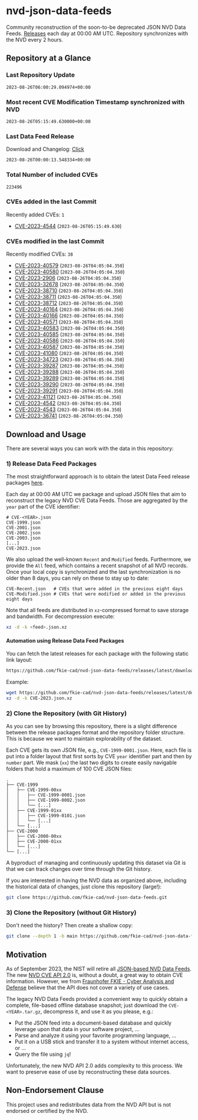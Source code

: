 # nvd-json-data-feeds

Community reconstruction of the soon-to-be deprecated JSON NVD Data Feeds. 
[Releases](https://github.com/fkie-cad/nvd-json-data-feeds/releases/latest) each day at 00:00 AM UTC.
Repository synchronizes with the NVD every 2 hours.

## Repository at a Glance

### Last Repository Update

```plain
2023-08-26T06:00:29.094974+00:00
```

### Most recent CVE Modification Timestamp synchronized with NVD

```plain
2023-08-26T05:15:49.630000+00:00
```

### Last Data Feed Release

Download and Changelog: [Click](https://github.com/fkie-cad/nvd-json-data-feeds/releases/latest)

```plain
2023-08-26T00:00:13.548334+00:00
```

### Total Number of included CVEs

```plain
223496
```

### CVEs added in the last Commit

Recently added CVEs: `1`

* [CVE-2023-4544](CVE-2023/CVE-2023-45xx/CVE-2023-4544.json) (`2023-08-26T05:15:49.630`)


### CVEs modified in the last Commit

Recently modified CVEs: `38`

* [CVE-2023-40579](CVE-2023/CVE-2023-405xx/CVE-2023-40579.json) (`2023-08-26T04:05:04.350`)
* [CVE-2023-40580](CVE-2023/CVE-2023-405xx/CVE-2023-40580.json) (`2023-08-26T04:05:04.350`)
* [CVE-2023-2906](CVE-2023/CVE-2023-29xx/CVE-2023-2906.json) (`2023-08-26T04:05:04.350`)
* [CVE-2023-32678](CVE-2023/CVE-2023-326xx/CVE-2023-32678.json) (`2023-08-26T04:05:04.350`)
* [CVE-2023-38710](CVE-2023/CVE-2023-387xx/CVE-2023-38710.json) (`2023-08-26T04:05:04.350`)
* [CVE-2023-38711](CVE-2023/CVE-2023-387xx/CVE-2023-38711.json) (`2023-08-26T04:05:04.350`)
* [CVE-2023-38712](CVE-2023/CVE-2023-387xx/CVE-2023-38712.json) (`2023-08-26T04:05:04.350`)
* [CVE-2023-40164](CVE-2023/CVE-2023-401xx/CVE-2023-40164.json) (`2023-08-26T04:05:04.350`)
* [CVE-2023-40166](CVE-2023/CVE-2023-401xx/CVE-2023-40166.json) (`2023-08-26T04:05:04.350`)
* [CVE-2023-40571](CVE-2023/CVE-2023-405xx/CVE-2023-40571.json) (`2023-08-26T04:05:04.350`)
* [CVE-2023-40583](CVE-2023/CVE-2023-405xx/CVE-2023-40583.json) (`2023-08-26T04:05:04.350`)
* [CVE-2023-40585](CVE-2023/CVE-2023-405xx/CVE-2023-40585.json) (`2023-08-26T04:05:04.350`)
* [CVE-2023-40586](CVE-2023/CVE-2023-405xx/CVE-2023-40586.json) (`2023-08-26T04:05:04.350`)
* [CVE-2023-40587](CVE-2023/CVE-2023-405xx/CVE-2023-40587.json) (`2023-08-26T04:05:04.350`)
* [CVE-2023-41080](CVE-2023/CVE-2023-410xx/CVE-2023-41080.json) (`2023-08-26T04:05:04.350`)
* [CVE-2023-34723](CVE-2023/CVE-2023-347xx/CVE-2023-34723.json) (`2023-08-26T04:05:04.350`)
* [CVE-2023-39287](CVE-2023/CVE-2023-392xx/CVE-2023-39287.json) (`2023-08-26T04:05:04.350`)
* [CVE-2023-39288](CVE-2023/CVE-2023-392xx/CVE-2023-39288.json) (`2023-08-26T04:05:04.350`)
* [CVE-2023-39289](CVE-2023/CVE-2023-392xx/CVE-2023-39289.json) (`2023-08-26T04:05:04.350`)
* [CVE-2023-39290](CVE-2023/CVE-2023-392xx/CVE-2023-39290.json) (`2023-08-26T04:05:04.350`)
* [CVE-2023-39291](CVE-2023/CVE-2023-392xx/CVE-2023-39291.json) (`2023-08-26T04:05:04.350`)
* [CVE-2023-41121](CVE-2023/CVE-2023-411xx/CVE-2023-41121.json) (`2023-08-26T04:05:04.350`)
* [CVE-2023-4542](CVE-2023/CVE-2023-45xx/CVE-2023-4542.json) (`2023-08-26T04:05:04.350`)
* [CVE-2023-4543](CVE-2023/CVE-2023-45xx/CVE-2023-4543.json) (`2023-08-26T04:05:04.350`)
* [CVE-2023-36741](CVE-2023/CVE-2023-367xx/CVE-2023-36741.json) (`2023-08-26T04:05:04.350`)


## Download and Usage

There are several ways you can work with the data in this repository:

### 1) Release Data Feed Packages

The most straightforward approach is to obtain the latest Data Feed release packages [here](https://github.com/fkie-cad/nvd-json-data-feeds/releases/latest).

Each day at 00:00 AM UTC we package and upload JSON files that aim to reconstruct the legacy NVD CVE Data Feeds.
Those are aggregated by the `year` part of the CVE identifier:

```
# CVE-<YEAR>.json
CVE-1999.json
CVE-2001.json
CVE-2002.json
CVE-2003.json
[...]
CVE-2023.json
```

We also upload the well-known `Recent` and `Modified` feeds.
Furthermore, we provide the `All` feed, which contains a recent snapshot of all NVD records.
Once your local copy is synchronized and the last synchronization is no older than 8 days, you can rely on these to stay up to date:

```plain
CVE-Recent.json   # CVEs that were added in the previous eight days
CVE-Modified.json # CVEs that were modified or added in the previous eight days
```

Note that all feeds are distributed in `xz`-compressed format to save storage and bandwidth.
For decompression execute:

```sh
xz -d -k <feed>.json.xz
```


#### Automation using Release Data Feed Packages

You can fetch the latest releases for each package with the following static link layout:

```sh
https://github.com/fkie-cad/nvd-json-data-feeds/releases/latest/download/CVE-<YEAR>.json.xz
```

Example:

```sh
wget https://github.com/fkie-cad/nvd-json-data-feeds/releases/latest/download/CVE-2023.json.xz
xz -d -k CVE-2023.json.xz
```

### 2) Clone the Repository (with Git History)

As you can see by browsing this repository, there is a slight difference between the release packages format and the repository folder structure.
This is because we want to maintain explorability of the dataset.

Each CVE gets its own JSON file, e.g., `CVE-1999-0001.json`.
Here, each file is put into a folder layout that first sorts by CVE `year` identifier part and then by `number` part.
We mask (`xx`) the last two digits to create easily navigable folders that hold a maximum of 100 CVE JSON files:

```plain
.
├── CVE-1999
│   ├── CVE-1999-00xx
│   │   ├── CVE-1999-0001.json
│   │   ├── CVE-1999-0002.json
│   │   └── [...]
│   ├── CVE-1999-01xx
│   │   ├── CVE-1999-0101.json
│   │   └── [...]
│   └── [...]
├── CVE-2000
│   ├── CVE-2000-00xx
│   ├── CVE-2000-01xx
│   └── [...]
└── [...]
```

A byproduct of managing and continuously updating this dataset via Git is that we can track changes over time through the Git history.

If you are interested in having the NVD data as organized above, including the historical data of changes, just clone this repository (large!):

```sh
git clone https://github.com/fkie-cad/nvd-json-data-feeds.git
```

### 3) Clone the Repository (without Git History)

Don't need the history? Then create a shallow copy:

```sh
git clone --depth 1 -b main https://github.com/fkie-cad/nvd-json-data-feeds.git
```

## Motivation

As of September 2023, the NIST will retire all [JSON-based NVD Data Feeds](https://nvd.nist.gov/vuln/data-feeds#divRetirementBanner-1).
The new [NVD CVE API 2.0](https://nvd.nist.gov/developers/vulnerabilities) is, without a doubt, a great way to obtain CVE information.
However, we from [Fraunhofer FKIE - Cyber Analysis and Defense](https://www.fkie.fraunhofer.de/en/departments/cad.html) believe that the API does not cover a variety of use cases.

The legacy NVD Data Feeds provided a convenient way to quickly obtain a complete, file-based offline database snapshot; just download the `CVE-<YEAR>.tar.gz`, decompress it, and use it as you please, e.g.:

* Put the JSON feed into a document-based database and quickly leverage upon that data in your software project, ...
* Parse and analyze it using your favorite programming language, ...
* Put it on a USB stick and transfer it to a system without internet access, or ...
* Query the file using `jq`!

Unfortunately, the new NVD API 2.0 adds complexity to this process.
We want to preserve ease of use by reconstructing these data sources.

## Non-Endorsement Clause

This project uses and redistributes data from the NVD API but is not endorsed or certified by the NVD.